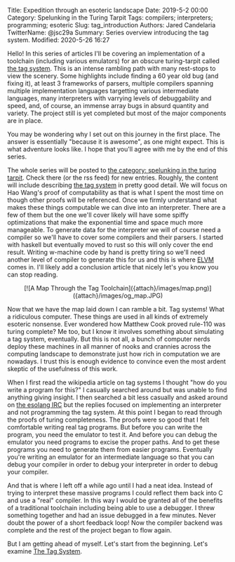 Title: Expedition through an esoteric landscape
Date: 2019-5-2 00:00
Category: Spelunking in the Turing Tarpit
Tags: compilers; interpreters; programming; esoteric
Slug: tag_introduction
Authors: Jared Candelaria
TwitterName: @jsc29a
Summary: Series overview introducing the tag system.
Modified: 2020-5-26 16:27


Hello! In this series of articles I'll be covering an implementation of a toolchain (including various emulators) for an obscure turing-tarpit called [the tag system](https://en.wikipedia.org/wiki/Tag_system). This is an intense rambling path with many rest-stops to view the scenery. Some highlights include finding a 60 year old bug (and fixing it), at least 3 frameworks of parsers, multiple compilers spanning multiple implementation languages targetting various intermediate languages, many interpreters with varrying levels of debuggability and speed, and, of course, an immense array bugs in absurd quantity and variety. The project still is yet completed but most of the major components are in place.

You may be wondering why I set out on this journey in the first place. The answer is essentially "because it is awesome", as one might expect. This is what adventure looks like. I hope that you'll agree with me by the end of this series.

The whole series will be posted to [the category: spelunking in the turing tarpit]({category}spelunking-in-the-turing-tarpit). Check there (or the rss feed) for new entries. Roughly, the content will include describing [the tag system]({filename}/tag.md) in pretty good detail. We will focus on Hao Wang's proof of computability as that is what I spent the most time on though other proofs will be referenced. Once we firmly understand what makes these things computable we can dive into an interpreter. There are a few of them but the one we'll cover likely will have some spiffy optimizations that make the exponential time and space much more manageable. To generate data for the interpreter we will of course need a compiler so we'll have to cover some compilers and their parsers. I started with haskell but eventually moved to rust so this will only cover the end result. Writing w-machine code by hand is pretty tiring so we'll need another level of compiler to generate this for us and this is where [ELVM](https://github.com/shinh/elvm) comes in. I'll likely add a conclusion article that nicely let's you know you can stop reading.

<center>[![A Map Through the Tag Toolchain]({attach}/images/map.png)]({attach}/images/og_map.JPG)</center>

Now that we have the map laid down I can ramble a bit. Tag systems! What a
ridiculous computer. These things are used in all kinds of extremely esoteric
nonsense. Ever wondered how Matthew Cook proved rule-110 was turing complete?
Me too, but I know it involves something about simulating a tag system,
eventually. But this is not all, a bunch of computer nerds deploy these
machines in all manner of nooks and crannies across the computing landscape to
demonstrate just how rich in computation we are nowadays. I trust this is
enough evidence to convince even the most ardent skeptic of the usefulness of
this work.

When I first read the wikipedia article on tag systems I thought "how do you
write a program for this?" I casually searched around but was unable to find
anything giving insight. I then searched a bit less casually and asked around
on [the esolang IRC](https://esolangs.org/wiki/Esolang:Community_portal) but
the replies focused on implementing an interpreter and not programming the tag
system. At this point I began to read through the proofs of turing
completeness. The proofs were so good that I felt comfortable writing real tag
programs. But before you can write the program, you need the emulator to test
it. And before you can debug the emulator you need programs to excise the
proper paths. And to get these programs you need to generate them from easier
programs. Eventually you're writing an emulator for an intermediate language so
that you can debug your compiler in order to debug your interpreter in order to
debug your compiler.

And that is where I left off a while ago until I had a neat idea. Instead of
trying to interpret these massive programs I could reflect them back into C and
use a "real" compiler. In this way I would be granted all of the benefits of a
traditional toolchain including being able to use a debugger. I threw something
together and had an issue debugged in a few minutes. Never doubt the power of a
short feedback loop! Now the compiler backend was complete and the rest of the
project began to flow again.

But I am getting ahead of myself. Let's start from the beginning. Let's examine
[The Tag System]({filename}/tag.md).
